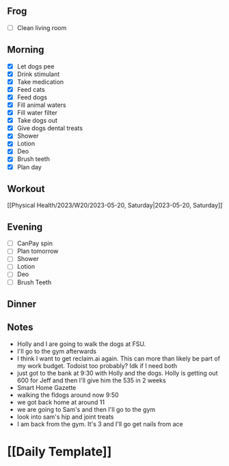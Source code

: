 ## Frog
- [ ] Clean living room

## Morning 
- [x] Let dogs pee
- [x] Drink stimulant
- [x] Take medication
- [x] Feed cats
- [x] Feed dogs
- [x] Fill animal waters
- [x] Fill water filter
- [x] Take dogs out 
- [x] Give dogs dental treats
- [x] Shower
- [x] Lotion
- [x] Deo
- [x] Brush teeth
- [x] Plan day

## Workout
[[Physical Health/2023/W20/2023-05-20, Saturday|2023-05-20, Saturday]]

## Evening
- [ ] CanPay spin
- [ ] Plan tomorrow 
- [ ] Shower 
- [ ] Lotion 
- [ ] Deo 
- [ ] Brush Teeth 

## Dinner

## Notes 
- Holly and I are going to walk the dogs at FSU.
- I'll go to the gym afterwards 
- I think I want to get reclaim.ai again. This can more than likely be part of my work budget. Todoist too probably? Idk if I need both 
- just got to the bank at 9:30 with Holly and the dogs. Holly is getting out 600 for Jeff and then I'll give him the 535 in 2 weeks 
- Smart Home Gazette 
- walking the fldogs around now 9:50
- we got back home at around 11 
- we are going to Sam's and then I'll go to the gym
- look into sam's hip and joint treats 
- I am back from the gym. It's 3 and I'll go get nails from ace 

# [[Daily Template]]
